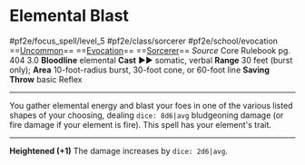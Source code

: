 # Elemental Blast
#pf2e/focus_spell/level_5 #pf2e/class/sorcerer #pf2e/school/evocation 
==[Uncommon](rulesd)== ==[Evocation](rulesvocation.md)== ==[Sorcerer](rulessorcerer.md)==
*Source* Core Rulebook pg. 404 3.0
**Bloodline** elemental
**Cast** ►► somatic, verbal
**Range** 30 feet (burst only); **Area** 10-foot-radius burst, 30-foot cone, or 60-foot line
**Saving Throw** basic Reflex

---
You gather elemental energy and blast your foes in one of the various listed shapes of your choosing, dealing `dice: 8d6|avg` bludgeoning damage (or fire damage if your element is fire). This spell has your element's trait.

<hr>

**Heightened (+1)** The damage increases by `dice: 2d6|avg`.